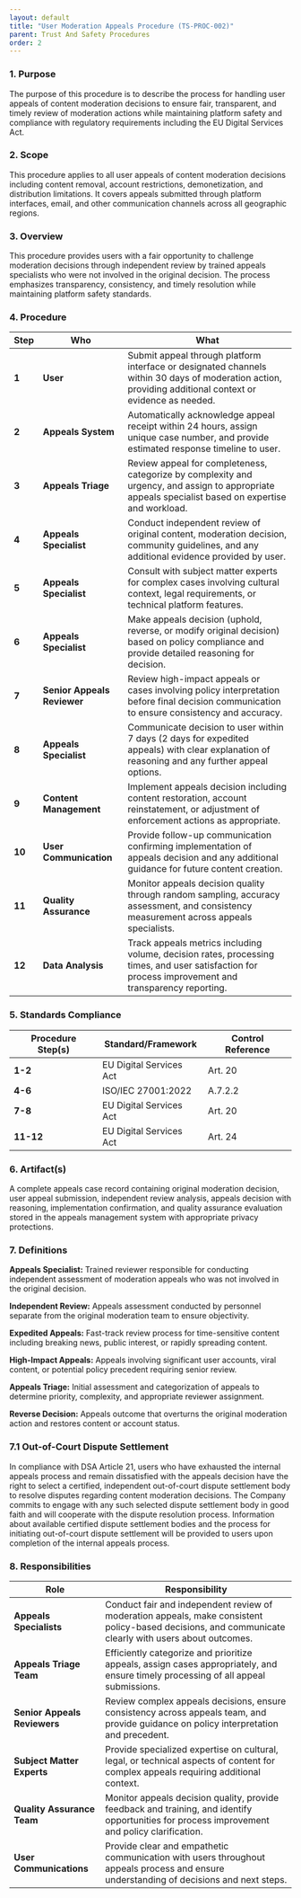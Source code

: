 ```yaml
---
layout: default
title: "User Moderation Appeals Procedure (TS-PROC-002)"
parent: Trust And Safety Procedures
order: 2
---
```


### 1. Purpose

The purpose of this procedure is to describe the process for handling user appeals of content moderation decisions to ensure fair, transparent, and timely review of moderation actions while maintaining platform safety and compliance with regulatory requirements including the EU Digital Services Act.

### 2. Scope

This procedure applies to all user appeals of content moderation decisions including content removal, account restrictions, demonetization, and distribution limitations. It covers appeals submitted through platform interfaces, email, and other communication channels across all geographic regions.

### 3. Overview

This procedure provides users with a fair opportunity to challenge moderation decisions through independent review by trained appeals specialists who were not involved in the original decision. The process emphasizes transparency, consistency, and timely resolution while maintaining platform safety standards.

### 4. Procedure

| **Step** | **Who** | **What** |
| -------- | -------- | -------- |
| **1** | **User** | Submit appeal through platform interface or designated channels within 30 days of moderation action, providing additional context or evidence as needed. |
| **2** | **Appeals System** | Automatically acknowledge appeal receipt within 24 hours, assign unique case number, and provide estimated response timeline to user. |
| **3** | **Appeals Triage** | Review appeal for completeness, categorize by complexity and urgency, and assign to appropriate appeals specialist based on expertise and workload. |
| **4** | **Appeals Specialist** | Conduct independent review of original content, moderation decision, community guidelines, and any additional evidence provided by user. |
| **5** | **Appeals Specialist** | Consult with subject matter experts for complex cases involving cultural context, legal requirements, or technical platform features. |
| **6** | **Appeals Specialist** | Make appeals decision (uphold, reverse, or modify original decision) based on policy compliance and provide detailed reasoning for decision. |
| **7** | **Senior Appeals Reviewer** | Review high-impact appeals or cases involving policy interpretation before final decision communication to ensure consistency and accuracy. |
| **8** | **Appeals Specialist** | Communicate decision to user within 7 days (2 days for expedited appeals) with clear explanation of reasoning and any further appeal options. |
| **9** | **Content Management** | Implement appeals decision including content restoration, account reinstatement, or adjustment of enforcement actions as appropriate. |
| **10** | **User Communication** | Provide follow-up communication confirming implementation of appeals decision and any additional guidance for future content creation. |
| **11** | **Quality Assurance** | Monitor appeals decision quality through random sampling, accuracy assessment, and consistency measurement across appeals specialists. |
| **12** | **Data Analysis** | Track appeals metrics including volume, decision rates, processing times, and user satisfaction for process improvement and transparency reporting. |

### 5. Standards Compliance

| **Procedure Step(s)** | **Standard/Framework** | **Control Reference** |
| --------------------- | ---------------------- | --------------------- |
| **1-2** | EU Digital Services Act | Art. 20 |
| **4-6** | ISO/IEC 27001:2022 | A.7.2.2 |
| **7-8** | EU Digital Services Act | Art. 20 |
| **11-12** | EU Digital Services Act | Art. 24 |

### 6. Artifact(s)

A complete appeals case record containing original moderation decision, user appeal submission, independent review analysis, appeals decision with reasoning, implementation confirmation, and quality assurance evaluation stored in the appeals management system with appropriate privacy protections.

### 7. Definitions

**Appeals Specialist:** Trained reviewer responsible for conducting independent assessment of moderation appeals who was not involved in the original decision.

**Independent Review:** Appeals assessment conducted by personnel separate from the original moderation team to ensure objectivity.

**Expedited Appeals:** Fast-track review process for time-sensitive content including breaking news, public interest, or rapidly spreading content.

**High-Impact Appeals:** Appeals involving significant user accounts, viral content, or potential policy precedent requiring senior review.

**Appeals Triage:** Initial assessment and categorization of appeals to determine priority, complexity, and appropriate reviewer assignment.

**Reverse Decision:** Appeals outcome that overturns the original moderation action and restores content or account status.

### 7.1 Out-of-Court Dispute Settlement

In compliance with DSA Article 21, users who have exhausted the internal appeals process and remain dissatisfied with the appeals decision have the right to select a certified, independent out-of-court dispute settlement body to resolve disputes regarding content moderation decisions. The Company commits to engage with any such selected dispute settlement body in good faith and will cooperate with the dispute resolution process. Information about available certified dispute settlement bodies and the process for initiating out-of-court dispute settlement will be provided to users upon completion of the internal appeals process.

### 8. Responsibilities

| **Role** | **Responsibility** |
| -------- | ------------------ |
| **Appeals Specialists** | Conduct fair and independent review of moderation appeals, make consistent policy-based decisions, and communicate clearly with users about outcomes. |
| **Appeals Triage Team** | Efficiently categorize and prioritize appeals, assign cases appropriately, and ensure timely processing of all appeal submissions. |
| **Senior Appeals Reviewers** | Review complex appeals decisions, ensure consistency across appeals team, and provide guidance on policy interpretation and precedent. |
| **Subject Matter Experts** | Provide specialized expertise on cultural, legal, or technical aspects of content for complex appeals requiring additional context. |
| **Quality Assurance Team** | Monitor appeals decision quality, provide feedback and training, and identify opportunities for process improvement and policy clarification. |
| **User Communications** | Provide clear and empathetic communication with users throughout appeals process and ensure understanding of decisions and next steps. |

